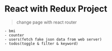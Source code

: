 # React with Redux Project
> change page with react router

    - bmi
    - counter
    - users(fetch fake json data from web server)
    - todos(toggle & filter & keyword)
